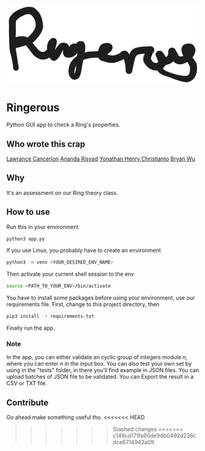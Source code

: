 ![Logo](./assets/logo.png)


# Ringerous

Python GUI app to check a Ring's properties.

## Who wrote this crap

[Lawrance Cancerlon](https://github.com/Lawrance-Cancerlon)
[Ananda Risyad](https://github.com/Wakugumi)
[Yonathan Henry Christianto](https://github.com/henrychristianto)
[Bryan Wu](https://github.com/BryanWu1020)

## Why

It's an assessment on our Ring theory class.

## How to use

Run this in your environment

```python
python3 app.py
```

If you use Linux, you probably have to create an environment

```bash
python3 -m venv <YOUR_DESIRED_ENV_NAME>
```

Then activate your current shell session to the env

```bash
source <PATH_TO_YOUR_ENV>/bin/activate
```

You have to install some packages before using your environment, use our requirements file.
First, change to this project directory, then

```bash
pip3 install -r requirements.txt
```

Finally run the app.

### Note

In the app, you can either validate an cyclic group of integers module _n_, where you can enter _n_ in the input box.
You can also test your own set by using in the "tests" folder, in there you'll find example in JSON files.
You can upload batches of JSON file to be validated.
You can Export the result in a CSV or TXT file.

## Contribute

Go ahead make something useful tho.
<<<<<<< HEAD
>>>>>>> Stashed changes
=======
>>>>>>> c149cd171fa90de94b0492d236cdce6714942a09
